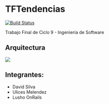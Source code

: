 # TFTendencias
[![Build Status](https://travis-ci.org/graphql-go/graphql.svg)](https://travis-ci.org/graphql-go/graphql)

Trabajo Final de Ciclo 9 - Ingeniería de Software

## Arquitectura
![](https://lh3.googleusercontent.com/Nh6EZTAV9RodPKfUk7HMACzg9ooFcSpeZjEHyl758KJcogsowGzAIQjxsSWUFYZlu-0YJGW_BxcaAvGUNwa25n_NVM14VjlnDajHQpUix8s7V3_RYrqag-pw-MmniVewjtPxohT7T3HqO0CFPN6NF0pOtVjWYNu40YkwMPRE3hN6E0AKSlQ78uy8m9X72I-xPHR0eEvUH_LiTCTMUyPvZqQjoaqEiZtGSLI-mvIMV6T_q1Rz4eCHu3VD7mieTkHCcUKmiImRgZYQinjL8xXy_NbYA_d3D6ONGbc5R89us8V0kpwH4BhkPOyD-21VnufXmII3Hvd_4DaDQVwo2aiEgWc4yMMJPtw1P7e7Wm9l3-vlMkMowZWeA10QQ5WFC9P1k5njgLtvSRP65MEo1mPNK4ri4kY97MGqgs-Gl7lHUVN6eEsv2JXhzS4d8hya1CoEf9hg4oPY17iD-yPRPnTqLW258NPYsyKaWH3pbx8R2G1wLNdlagJ1-xGDgJu6Q-Z_oJOMd8ncMjs6sFshvX58FwAqP8NIp826dbWqkm0hMsQQkDxFAydZ2wEoqhJgDz2xGGji_bOLRB4a8vorcnIAlhMZhYgbZK6CyPsuQWZa3Gcsu9ry12zCwU3l8mizqGNTt4Z1wggbHHvp_YuZLYtAaIqHw9FR2Z6-9A0=w947-h543-no)

## Integrantes:
- David Silva
- Ulices Melendez
- Lusho OnRails

